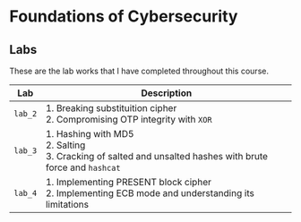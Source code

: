 # Foundations of Cybersecurity
## Labs
These are the lab works that I have completed throughout this course.

| Lab | Description |
| --- | ----------- |
| `lab_2` | 1. Breaking substituition cipher <br> 2. Compromising OTP integrity with `XOR` |
| `lab_3` | 1. Hashing with MD5 <br> 2. Salting <br> 3. Cracking of salted and unsalted hashes with brute force and `hashcat` |
| `lab_4` | 1. Implementing PRESENT block cipher <br> 2. Implementing ECB mode and understanding its limitations |
